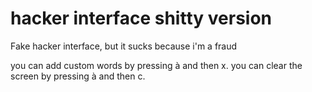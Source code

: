 # hacker interface shitty version
 Fake hacker interface, but it sucks because i'm a fraud




you can add custom words by pressing à and then x.
you can clear the screen by pressing à and then c.